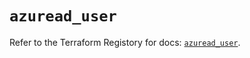 # `azuread_user`

Refer to the Terraform Registory for docs: [`azuread_user`](https://registry.terraform.io/providers/hashicorp/azuread/2.47.0/docs/resources/user).
